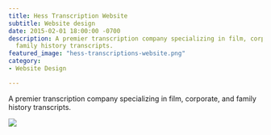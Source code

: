```yaml
---
title: Hess Transcription Website
subtitle: Website design
date: 2015-02-01 18:00:00 -0700
description: A premier transcription company specializing in film, corporate, and
  family history transcripts.
featured_image: "hess-transcriptions-website.png"
category:
- Website Design

---
```

A premier transcription company specializing in film, corporate, and family history transcripts.

![](/uploads/hess-transcriptions-website.png)